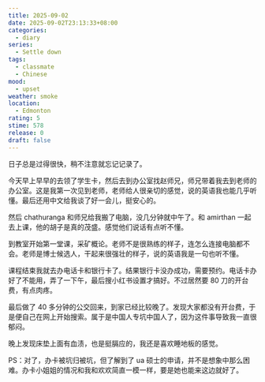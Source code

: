 ```yaml
---
title: 2025-09-02
date: 2025-09-02T23:13:33+08:00
categories:
  - diary
series:
  - Settle down
tags:
  - classmate
  - Chinese
mood:
  - upset
weather: smoke
location:
  - Edmonton
rating: 5
stime: 578
release: 0
draft: false
---
```

日子总是过得很快，稍不注意就忘记记录了。

今天早上早早的去领了学生卡，然后去到办公室找赵师兄，师兄带着我去到老师的办公室。这是我第一次见到老师，老师给人很亲切的感觉，说的英语我也能几乎听懂。最后还用中文给我谈了好一会儿，挺安心的。

然后 chathuranga 和师兄给我搬了电脑，没几分钟就中午了。和 amirthan 一起去上课，他的胡子是真的茂盛。感觉他们说话有点听不懂。

到教室开始第一堂课，采矿概论。老师不是很熟练的样子，连怎么连接电脑都不会。老师是博士候选人，干起来很强壮的样子，说的英语我是一句也听不懂。

课程结束我就去办电话卡和银行卡了。结果银行卡没办成功，需要预约。电话卡办好了不能用，弄了一下午，最后搜小红书设置才搞好。不过居然要 80 刀的开台费，有点肉疼。

最后做了 40 多分钟的公交回来，到家已经比较晚了。发现大家都没有开台费，于是便自己在网上开始搜索。属于是中国人专坑中国人了，因为这件事导致我一直很郁闷。

晚上发现床垫上面有血渍，也是挺膈应的，我还是喜欢睡地板的感觉。

PS：对了，办卡被坑归被坑，但了解到了 ua 硕士的申请，并不是想象中那么困难。办卡小姐姐的情况和我和欢欢简直一模一样，要是她也能来这边就好了。